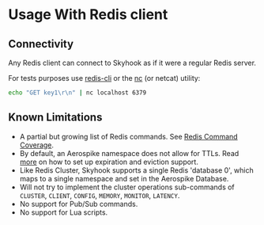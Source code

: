 # Usage With Redis client

## Connectivity

Any Redis client can connect to Skyhook as if it were a regular Redis server.

For tests purposes use [redis-cli](https://redis.io/topics/rediscli) or the [nc](https://www.commandlinux.com/man-page/man1/nc.1.html) (or netcat) utility:

```sh
echo "GET key1\r\n" | nc localhost 6379
```


## Known Limitations

* A partial but growing list of Redis commands. See [Redis Command Coverage](#redis-command-coverage).
* By default, an Aerospike namespace does not allow for TTLs. Read [more](https://discuss.aerospike.com/t/faq-what-are-expiration-eviction-and-stop-writes/2311) on how to set up expiration and eviction support.
* Like Redis Cluster, Skyhook supports a single Redis 'database 0', which maps to a single namespace and set in the Aerospike Database.
* Will not try to implement the cluster operations sub-commands of `CLUSTER`, `CLIENT`, `CONFIG`,  `MEMORY`, `MONITOR`, `LATENCY`.
* No support for Pub/Sub commands.
* No support for Lua scripts.
